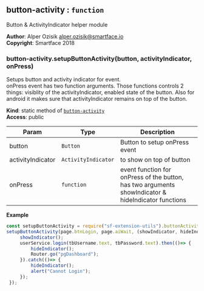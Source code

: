 <a name="module_button-activity"></a>

## button-activity : <code>function</code>
Button & ActivityIndicator helper module

**Author**: Alper Ozisik <alper.ozisik@smartface.io>  
**Copyright**: Smartface 2018  
<a name="module_button-activity.setupButtonActivity"></a>

### button-activity.setupButtonActivity(button, activityIndicator, onPress)
Setups button and activity indicator for event. <br />
onPress event has two function arguments. Those functions controls 2 things: visiblity of the activityIndicator, enabled state of the button.
Also for android it makes sure that activityIndicator remains on top of the button.

**Kind**: static method of [<code>button-activity</code>](#module_button-activity)  
**Access**: public  

| Param | Type | Description |
| --- | --- | --- |
| button | <code>Button</code> | Button to setup onPress event |
| activityIndicator | <code>ActivityIndicator</code> | to show on top of button |
| onPress | <code>function</code> | event function for onPress of the button, has two arguments showIndicator & hideIndicator functions |

**Example**  
```js
const setupButtonActivity = require("sf-extension-utils").buttonActivity;
setupButtonActivity(page.btnLogin, page.aiWait, (showIndicator, hideIndicator) => {
     showIndicator();
     userService.login(tbUsername.text, tbPassword.text).then(()=> {
         hideIndicator();
         Router.go("pgDashboard");
     }).catch(()=> {
         hideIndicator();
         alert("Cannot Login");
     });
 });
```
